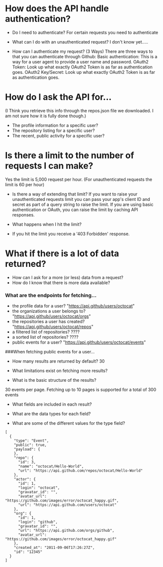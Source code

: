 # How does the API handle authentication?
- Do I need to authenticate?
  For certain requests you need to authenticate

- What can I do with an unauthenticated request?
 I don't know yet.....

- How can I authenticate my request? (3 Ways)
  There are three ways to that you can authenticate through Github:
  Basic authentication: This is a way for a user agent to provide a user name and password.
  OAuth2 Token: Look up what exactly OAuth2 Token is as far as authentication goes.
  OAuth2 Key/Secret: Look up what exactly OAuth2 Token is as far as authentication goes.

# How do I ask the API for...
(I Think you retrieve this info through the repos.json file we downloaded. I am not sure how it is fully done though.)
- The profile information for a specific user?
- The repository listing for a specific user?
- The recent, public activity for a specific user?

# Is there a limit to the number of requests I can make?
Yes the limit is 5,000 request per hour. (For unauthenticated requests the limit is 60 per hour)

- Is there a way of extending that limit?
 If you want to raise your unauthenticated requests limit you can pass your app's client ID and secret as part of a query string to raise the limit. If you are using basic authentication or OAuth, you can raise the limit by caching API responses.

- What happens when I hit the limit?
- If you hit the limit you receive a '403 Forbidden' response.

# What if there is a lot of data returned?
- How can I ask for a more (or less) data from a request?
- How do I know that there is more data available?


### What are the endpoints for fetching...
- the profile data for a user?
"https://api.github/users/octocat"
- the organizations a user belongs to?
"https://api.github/users/octocat/orgs"
- the repositories a user has created?
"https://api.github/users/octocat/repos"
- a filtered list of repositories?
????
- a sorted list of repositories?
????
- public events for a user?
"https://api.github/users/octocat/events"

###When fetching public events for a user...
- How many results are returned by default?
30 
- What limitations exist on fetching more results?

- What is the basic structure of the results?

30 events per page. Fetching up to 10 pages is supported for a total of 300 events

- What fields are included in each result?

- What are the data types for each field?

- What are some of the different values for the type field?


```
[
  {
    "type": "Event",
    "public": true,
    "payload": {
    },
    "repo": {
      "id": 3,
      "name": "octocat/Hello-World",
      "url": "https://api.github.com/repos/octocat/Hello-World"
    },
    "actor": {
      "id": 1,
      "login": "octocat",
      "gravatar_id": "",
      "avatar_url": "https://github.com/images/error/octocat_happy.gif",
      "url": "https://api.github.com/users/octocat"
    },
    "org": {
      "id": 1,
      "login": "github",
      "gravatar_id": "",
      "url": "https://api.github.com/orgs/github",
      "avatar_url": "https://github.com/images/error/octocat_happy.gif"
    },
    "created_at": "2011-09-06T17:26:27Z",
    "id": "12345"
  }
]

```
